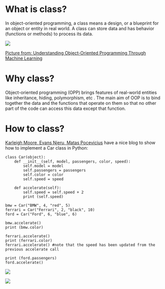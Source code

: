 # What is class?
In object-oriented programming, a class means a design, or a blueprint for an object or entity in real world. A class
 can store data and has behavior (functions or methods) to process its data.
 
 ![](https://dziganto.github.io/assets/images/class_diagram.png?raw=true)
 
[Picture from: Understanding Object-Oriented Programming Through Machine Learning](https://dziganto.github.io/classes/data%20science/linear%20regression/machine%20learning/object-oriented%20programming/python/Understanding-Object-Oriented-Programming-Through-Machine-Learning/)

# Why class?
Object-oriented programming (OPP) brings features of real-world entities like inheritance, hiding, polymorphism, etc
. The
 main aim of OOP is to bind together the data and the functions that operate on them so that no other part of the code can access this data except that function.

# How to class?
[Karleigh Moore, Evans Njeru, Matas Pocevicius](https://brilliant.org/wiki/classes-oop/) have a nice blog to show how
 to implement a Car class in Python:

```
class Car(object):
    def __init__(self, model, passengers, color, speed):
        self.model = model
        self.passengers = passengers
        self.color = color
        self.speed = speed

    def accelerate(self):
        self.speed = self.speed + 2
        print (self.speed)

bmw = Car("BMW", 4, "red", 5)
ferrari = Car("Ferrari", 2, "black", 10)
ford = Car("Ford", 6, "blue", 6)

bmw.accelerate()
print (bmw.color)

ferrari.accelerate()
print (ferrari.color)
ferrari.accelerate() #note that the speed has been updated from the previous accelerate call

print (ford.passengers)
ford.accelerate()
```

 ![](https://ds055uzetaobb.cloudfront.net/brioche/uploads/pJZt3mh3Ht-prettycars.png?width=1200)
 
 ![](https://webcourses.ucf.edu/courses/1249560/files/64181432/download?verifier=GH3L7R124eDD6AGbwXwFC4OYrzGNNy4UsnarTveV&wrap=1)